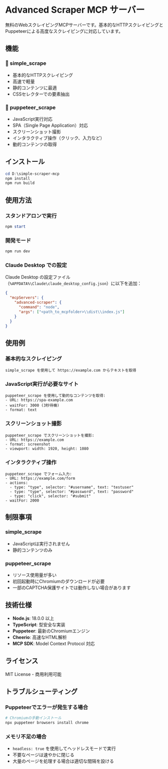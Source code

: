 # Advanced Scraper MCP サーバー

無料のWebスクレイピングMCPサーバーです。基本的なHTTPスクレイピングとPuppeteerによる高度なスクレイピングに対応しています。

## 機能

### 🔧 simple_scrape
- 基本的なHTTPスクレイピング
- 高速で軽量
- 静的コンテンツに最適
- CSSセレクターでの要素抽出

### 🚀 puppeteer_scrape
- JavaScript実行対応
- SPA（Single Page Application）対応
- スクリーンショット撮影
- インタラクティブ操作（クリック、入力など）
- 動的コンテンツの取得

## インストール

```powershell
cd D:\simple-scraper-mcp
npm install
npm run build
```

## 使用方法

### スタンドアロンで実行
```powershell
npm start
```

### 開発モード
```powershell
npm run dev
```

### Claude Desktop での設定

Claude Desktop の設定ファイル（`%APPDATA%\Claude\claude_desktop_config.json`）に以下を追加：

```json
{
  "mcpServers": {
    "advanced-scraper": {
      "command": "node",
      "args": ["<path_to_mcpfolder>\\dist\\index.js"]
    }
  }
}
```

## 使用例

### 基本的なスクレイピング
```
simple_scrape を使用して https://example.com からテキストを取得
```

### JavaScript実行が必要なサイト
```
puppeteer_scrape を使用して動的なコンテンツを取得:
- URL: https://spa-example.com
- waitFor: 3000 (3秒待機)
- format: text
```

### スクリーンショット撮影
```
puppeteer_scrape でスクリーンショットを撮影:
- URL: https://example.com
- format: screenshot
- viewport: width: 1920, height: 1080
```

### インタラクティブ操作
```
puppeteer_scrape でフォーム入力:
- URL: https://example.com/form
- actions:
  - type: "type", selector: "#username", text: "testuser"
  - type: "type", selector: "#password", text: "password"
  - type: "click", selector: "#submit"
- waitFor: 2000
```

## 制限事項

### simple_scrape
- JavaScriptは実行されません
- 静的コンテンツのみ

### puppeteer_scrape
- リソース使用量が多い
- 初回起動時にChromiumのダウンロードが必要
- 一部のCAPTCHA保護サイトでは動作しない場合があります

## 技術仕様

- **Node.js**: 18.0.0 以上
- **TypeScript**: 型安全な実装
- **Puppeteer**: 最新のChromiumエンジン
- **Cheerio**: 高速なHTML解析
- **MCP SDK**: Model Context Protocol 対応

## ライセンス

MIT License - 商用利用可能

## トラブルシューティング

### Puppeteerでエラーが発生する場合
```powershell
# Chromiumの手動インストール
npx puppeteer browsers install chrome
```

### メモリ不足の場合
- `headless: true` を使用してヘッドレスモードで実行
- 不要なページは速やかに閉じる
- 大量のページを処理する場合は適切な間隔を設ける
